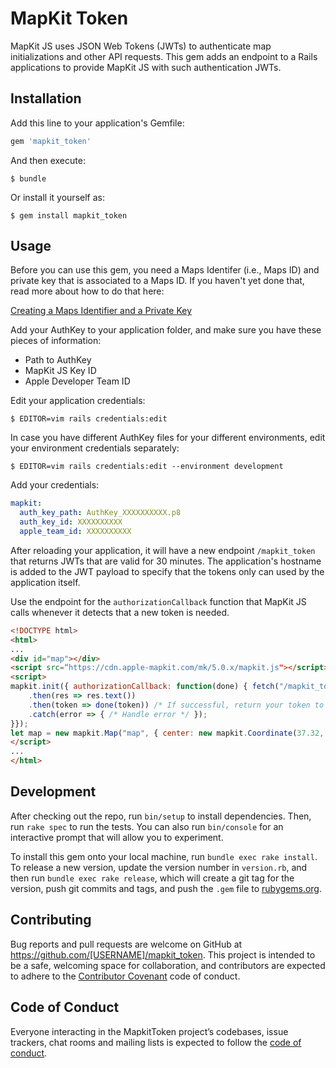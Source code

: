 # MapKit Token

MapKit JS uses JSON Web Tokens (JWTs) to authenticate map initializations and other API requests. This gem adds an endpoint to a Rails applications to provide MapKit JS with such authentication JWTs.

## Installation

Add this line to your application's Gemfile:

```ruby
gem 'mapkit_token'
```

And then execute:

    $ bundle

Or install it yourself as:

    $ gem install mapkit_token

## Usage

Before you can use this gem, you need a Maps Identifer (i.e., Maps ID) and private key that is associated to a Maps ID. If you haven't yet done that, read more about how to do that here:

[Creating a Maps Identifier and a Private Key](https://developer.apple.com/documentation/mapkitjs/creating_a_maps_identifier_and_a_private_key)

Add your AuthKey to your application folder, and make sure you have these pieces of information:

- Path to AuthKey
- MapKit JS Key ID
- Apple Developer Team ID

Edit your application credentials:

    $ EDITOR=vim rails credentials:edit

In case you have different AuthKey files for your different environments, edit your environment credentials separately:

    $ EDITOR=vim rails credentials:edit --environment development

Add your credentials:

```yaml
mapkit:
  auth_key_path: AuthKey_XXXXXXXXXX.p8
  auth_key_id: XXXXXXXXXX
  apple_team_id: XXXXXXXXXX
```

After reloading your application, it will have a new endpoint `/mapkit_token` that returns JWTs that are valid for 30 minutes. The application's hostname is added to the JWT payload to specify that the tokens only can used by the application itself. 

Use the endpoint for the `authorizationCallback` function that MapKit JS calls whenever it detects that a new token is needed.

```html
<!DOCTYPE html>
<html>
...
<div id="map"></div>
<script src=“https://cdn.apple-mapkit.com/mk/5.0.x/mapkit.js"></script>
<script>
mapkit.init({ authorizationCallback: function(done) { fetch("/mapkit_token")
    .then(res => res.text())
    .then(token => done(token)) /* If successful, return your token to MapKit JS */ 
    .catch(error => { /* Handle error */ });
}});
let map = new mapkit.Map("map", { center: new mapkit.Coordinate(37.32, -121.88) }); 
</script>
...
</html>
```

## Development

After checking out the repo, run `bin/setup` to install dependencies. Then, run `rake spec` to run the tests. You can also run `bin/console` for an interactive prompt that will allow you to experiment.

To install this gem onto your local machine, run `bundle exec rake install`. To release a new version, update the version number in `version.rb`, and then run `bundle exec rake release`, which will create a git tag for the version, push git commits and tags, and push the `.gem` file to [rubygems.org](https://rubygems.org).

## Contributing

Bug reports and pull requests are welcome on GitHub at https://github.com/[USERNAME]/mapkit_token. This project is intended to be a safe, welcoming space for collaboration, and contributors are expected to adhere to the [Contributor Covenant](http://contributor-covenant.org) code of conduct.

## Code of Conduct

Everyone interacting in the MapkitToken project’s codebases, issue trackers, chat rooms and mailing lists is expected to follow the [code of conduct](https://github.com/[USERNAME]/mapkit_token/blob/master/CODE_OF_CONDUCT.md).

